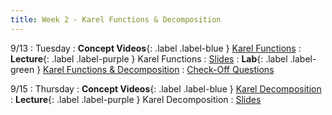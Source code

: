 ```yaml
---
title: Week 2 - Karel Functions & Decomposition
---
```


9/13 
: Tuesday
: **Concept Videos**{: .label .label-blue } [Karel Functions](#)
: **Lecture**{: .label .label-purple } Karel Functions
  : [Slides](#)
: **Lab**{: .label .label-green } [Karel Functions & Decomposition](https://edstem.org/us/courses/24341/lessons/42800)
  : [Check-Off Questions](#)

9/15 
: Thursday
: **Concept Videos**{: .label .label-blue } [Karel Decomposition](#)
: **Lecture**{: .label .label-purple } Karel Decomposition
  : [Slides](#)
